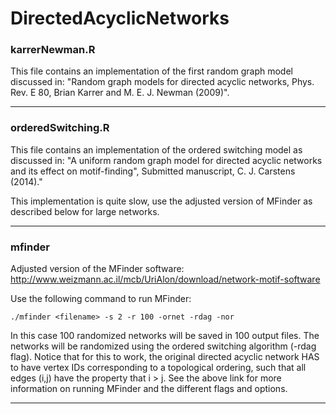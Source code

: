 DirectedAcyclicNetworks
=======================

### karrerNewman.R

This file contains an implementation of the first random graph model discussed in: "Random graph models for directed acyclic networks, Phys. Rev. E 80, Brian Karrer and M. E. J. Newman (2009)". 

***********************
### orderedSwitching.R 

This file contains an implementation of the ordered switching model as discussed in: "A uniform random graph model for directed acyclic networks and its effect on motif-finding", Submitted manuscript, C. J. Carstens (2014)."

This implementation is quite slow, use the adjusted version of MFinder as described below for large networks.

***********************
### mfinder

Adjusted version of the MFinder software: http://www.weizmann.ac.il/mcb/UriAlon/download/network-motif-software

Use the following command to run MFinder: 

````
./mfinder <filename> -s 2 -r 100 -ornet -rdag -nor 
````

In this case 100 randomized networks will be saved in 100 output files. The networks will be randomized using the ordered switching algorithm (-rdag flag). Notice that for this to work, the original directed acyclic network HAS to have vertex IDs corresponding to a topological ordering, such that all edges (i,j) have the property that i > j. See the above link for more information on running MFinder and the different flags and options. 

***********************

